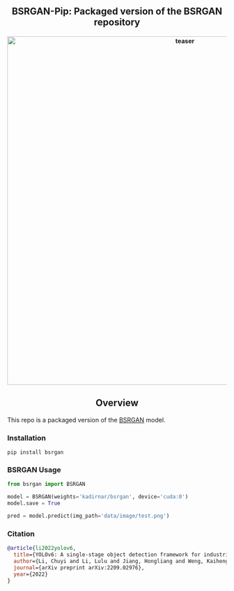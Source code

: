 <div align="center">
<h2>
  BSRGAN-Pip: Packaged version of the BSRGAN repository  
</h2>
<h4>
    <img width="800" alt="teaser" src="assets/speed_comparision_v2.png">
</h4>
</div>

## <div align="center">Overview</div>

This repo is a packaged version of the [BSRGAN](https://github.com/cszn/BSRGAN) model.
### Installation
```
pip install bsrgan
```

### BSRGAN Usage
```python
from bsrgan import BSRGAN

model = BSRGAN(weights='kadirnar/bsrgan', device='cuda:0')
model.save = True

pred = model.predict(img_path='data/image/test.png')
```
### Citation
```bibtex
@article{li2022yolov6,
  title={YOLOv6: A single-stage object detection framework for industrial applications},
  author={Li, Chuyi and Li, Lulu and Jiang, Hongliang and Weng, Kaiheng and Geng, Yifei and Li, Liang and Ke, Zaidan and Li, Qingyuan and Cheng, Meng and Nie, Weiqiang and others},
  journal={arXiv preprint arXiv:2209.02976},
  year={2022}
}
```